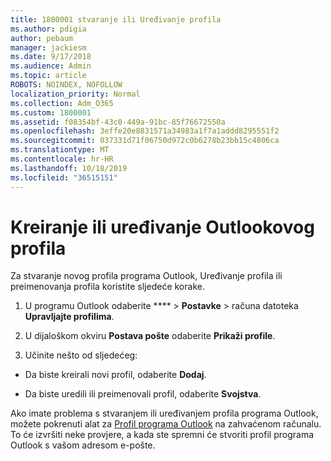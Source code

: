 ```yaml
---
title: 1800001 stvaranje ili Uređivanje profila
ms.author: pdigia
author: pebaum
manager: jackiesm
ms.date: 9/17/2018
ms.audience: Admin
ms.topic: article
ROBOTS: NOINDEX, NOFOLLOW
localization_priority: Normal
ms.collection: Adm_O365
ms.custom: 1800001
ms.assetid: f08354bf-43c0-449a-91bc-85f76672550a
ms.openlocfilehash: 3effe20e8831571a34983a1f7a1addd8295551f2
ms.sourcegitcommit: 037331d71f06750d972c0b6278b23bb15c4806ca
ms.translationtype: MT
ms.contentlocale: hr-HR
ms.lasthandoff: 10/18/2019
ms.locfileid: "36515151"
---
```

# <a name="create-or-edit-an-outlook-profile"></a>Kreiranje ili uređivanje Outlookovog profila

Za stvaranje novog profila programa Outlook, Uređivanje profila ili preimenovanja profila koristite sljedeće korake.
  
1. U programu Outlook odaberite **** \> **Postavke** \> računa datoteka **Upravljajte profilima**.
    
2. U dijaloškom okviru **Postava pošte** odaberite **Prikaži profile**.
    
3. Učinite nešto od sljedećeg:
    
  - Da biste kreirali novi profil, odaberite **Dodaj**.
    
  - Da biste uredili ili preimenovali profil, odaberite **Svojstva**.
    
Ako imate problema s stvaranjem ili uređivanjem profila programa Outlook, možete pokrenuti alat za [Profil programa Outlook](https://aka.ms/SaRA-OutlookSetupProfile) na zahvaćenom računalu. To će izvršiti neke provjere, a kada ste spremni će stvoriti profil programa Outlook s vašom adresom e-pošte. 
  

